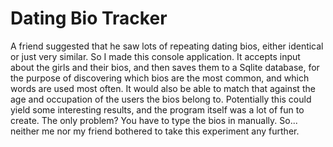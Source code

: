 # Dating Bio Tracker

A friend suggested that he saw lots of repeating dating bios, either identical or just very similar. So I made this console application. It accepts input about the girls and their bios, and then saves them to a Sqlite database, for the purpose of discovering which bios are the most common, and which words are used most often. It would also be able to match that against the age and occupation of the users the bios belong to. Potentially this could yield some interesting results, and the program itself was a lot of fun to create. The only problem? You have to type the bios in manually. So... neither me nor my friend bothered to take this experiment any further.
